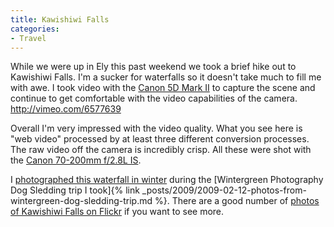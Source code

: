 ```yaml
---
title: Kawishiwi Falls
categories:
- Travel
---
```


While we were up in Ely this past weekend we took a brief hike out to Kawishiwi Falls. I'm a sucker for waterfalls so it doesn't take much to fill me with awe. I took video with the [Canon 5D Mark II](http://www.usa.canon.com/consumer/controller?act=ModelInfoAct&fcategoryid=139&modelid=17662) to capture the scene and continue to get comfortable with the video capabilities of the camera.
http://vimeo.com/6577639

Overall I'm very impressed with the video quality. What you see here is "web video" processed by at least three different conversion processes. The raw video off the camera is incredibly crisp. All these were shot with the [Canon 70-200mm f/2.8L IS](http://www.usa.canon.com/consumer/controller?act=ModelInfoAct&fcategoryid=150&modelid=7469).

I [photographed this waterfall in winter](http://www.flickr.com/photos/jthingelstad/tags/kawishiwifalls/) during the [Wintergreen Photography Dog Sledding trip I took]{% link _posts/2009/2009-02-12-photos-from-wintergreen-dog-sledding-trip.md %}. There are a good number of [photos of Kawishiwi Falls on Flickr](http://www.flickr.com/photos/tags/kawishiwifalls/interesting/) if you want to see more.
